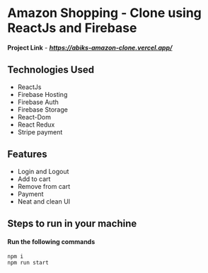 # Amazon Shopping - Clone using ReactJs and Firebase

**Project Link** - ***https://abiks-amazon-clone.vercel.app/***

## Technologies Used

- ReactJs
- Firebase Hosting
- Firebase Auth
- Firebase Storage
- React-Dom
- React Redux
- Stripe payment

## Features

- Login and Logout
- Add to cart
- Remove from cart
- Payment 
- Neat and clean UI

## Steps to run in your machine

#### Run the following commands 
```
npm i
npm run start
```